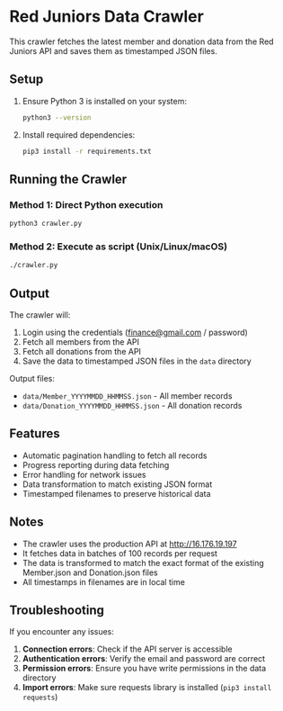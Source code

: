 # Red Juniors Data Crawler

This crawler fetches the latest member and donation data from the Red Juniors API and saves them as timestamped JSON files.

## Setup

1. Ensure Python 3 is installed on your system:
   ```bash
   python3 --version
   ```

2. Install required dependencies:
   ```bash
   pip3 install -r requirements.txt
   ```

## Running the Crawler

### Method 1: Direct Python execution
```bash
python3 crawler.py
```

### Method 2: Execute as script (Unix/Linux/macOS)
```bash
./crawler.py
```

## Output

The crawler will:
1. Login using the credentials (finance@gmail.com / password)
2. Fetch all members from the API
3. Fetch all donations from the API
4. Save the data to timestamped JSON files in the `data` directory

Output files:
- `data/Member_YYYYMMDD_HHMMSS.json` - All member records
- `data/Donation_YYYYMMDD_HHMMSS.json` - All donation records

## Features

- Automatic pagination handling to fetch all records
- Progress reporting during data fetching
- Error handling for network issues
- Data transformation to match existing JSON format
- Timestamped filenames to preserve historical data

## Notes

- The crawler uses the production API at http://16.176.19.197
- It fetches data in batches of 100 records per request
- The data is transformed to match the exact format of the existing Member.json and Donation.json files
- All timestamps in filenames are in local time

## Troubleshooting

If you encounter any issues:

1. **Connection errors**: Check if the API server is accessible
2. **Authentication errors**: Verify the email and password are correct
3. **Permission errors**: Ensure you have write permissions in the data directory
4. **Import errors**: Make sure requests library is installed (`pip3 install requests`)